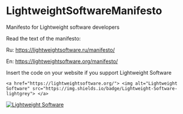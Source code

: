 # LightweightSoftwareManifesto
Manifesto for Lightweight software developers

Read the text of the manifesto:

Ru: https://lightweightsoftware.ru/manifesto/

En: https://lightweightsoftware.org/manifesto/

Insert the code on your website if you support Lightweight Software
```
<a href="https://lightweightsoftware.org/"> <img alt="Lightweight Software" src="https://img.shields.io/badge/Lightweight-Software-lightgrey"> </a>
```
<a href="https://lightweightsoftware.org/"> <img alt="Lightweight Software" src="https://img.shields.io/badge/Lightweight-Software-lightgrey"> </a>
